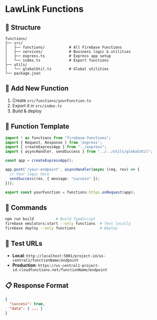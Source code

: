 # LawLink Functions

## 📁 Structure
```
functions/
├── src/
│   ├── functions/           # All Firebase Functions
│   ├── services/            # Business logic & utilities  
│   ├── express.ts           # Express app setup
│   └── index.ts             # Export functions
├── utils/
│   └── globalUtil.ts        # Global utilities
└── package.json
```

## 🚀 Add New Function
1. Create `src/functions/yourFunction.ts`
2. Export it in `src/index.ts`
3. Build & deploy

## 📝 Function Template
```typescript
import * as functions from "firebase-functions";
import { Request, Response } from 'express';
import { createExpressApp } from "../express";
import { asyncHandler, sendSuccess } from "../../utils/globalUtil";

const app = createExpressApp();

app.post('/your-endpoint', asyncHandler(async (req, res) => {
  // Your logic here
  sendSuccess(res, { message: "success" });
}));

export const yourFunction = functions.https.onRequest(app);
```

## 🔧 Commands
```bash
npm run build          # Build TypeScript
firebase emulators:start --only functions  # Test locally  
firebase deploy --only functions           # Deploy
```

## 📱 Test URLs
- **Local**: `http://localhost:5001/project-id/us-central1/functionName/endpoint`
- **Production**: `https://us-central1-project-id.cloudfunctions.net/functionName/endpoint`

## 📋 Response Format
```json
{
  "success": true,
  "data": { ... }
}
```
